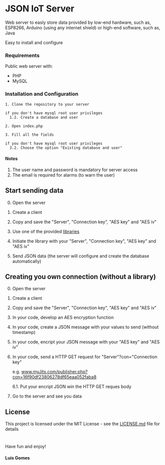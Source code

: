 # JSON IoT Server
Web server to easly store data provided by low-end hardware, such as, ESP8266, Arduino (using any internet shield) or high-end software, such as, Java

Easy to install and configure

### Requirements

Public web server with:
 - PHP
 - MySQL

### Installation and Configuration

```
1. Clone the repository to your server
```
```
if you don't have mysql root user privileges
  1.2. Create a database and user
```
```
2. Open index.php
```
```
3. Fill all the fields
```
```
if you don't have mysql root user privileges
  3.2. Choose the option "Existing database and user"
```

#### Notes
1. The user name and password is mandatory for server access
2. The email is required for alarms (to warn the user)

## Start sending data

0. Open the server

1. Create a client

2. Copy and save the "Server", "Connection key", "AES key" and "AES iv"

3. Use one of the provided [libraries](libraries)

4. Initiate the library with your "Server", "Connection key", "AES key" and "AES iv"

5. Send JSON data (the server will configure and create the database automatically)


## Creating you own connection (without a library)

0. Open the server

1. Create a client

2. Copy and save the "Server", "Connection key", "AES key" and "AES iv"

3. In your code, develop an AES encryption function

4. In your code, create a JSON message with your values to send (without timestamp)

5. In your code, encript your JSON message with your "AES key" and "AES iv"

6. In your code, send a HTTP GET request for "Server"?con="Connection key"

   e.g. www.myJits.com/publisher.php?con=16f90df23806278df65eaa052faba8

   6.1. Put your encript JSON win the HTTP GET reques body

7. Go to the server and see you data

## License

This project is licensed under the MIT License - see the [LICENSE.md](LICENSE.md) file for details

#
Have fun and enjoy!

#### Luis Gomes
